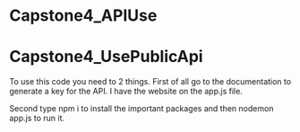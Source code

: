 # Capstone4_APIUse
# Capstone4_UsePublicApi

To use this code you need to 2 things. First of all go to the documentation to generate a key for the API. I have the website on the app.js file.

Second type npm i to install the important packages and then nodemon app.js to run it.
